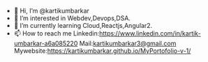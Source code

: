 - 👋 Hi, I’m @kartikumbarkar
- 👀 I’m interested in Webdev,Devops,DSA.
- 🌱 I’m currently learning Cloud,Reactjs,Angular2.
- 📫 How to reach me
   Linkedin:https://www.linkedin.com/in/kartik-umbarkar-a6a085220
   Mail:kartikumbarkar3@gmail.com  
   Mywebsite:https://kartikumbarkar.github.io/MyPortofolio-v-1/
<!---
kartikumbarkar/kartikumbarkar is a ✨ special ✨ repository because its `README.md` (this file) appears on your GitHub profile.
You can click the Preview link to take a look at your changes.
--->
